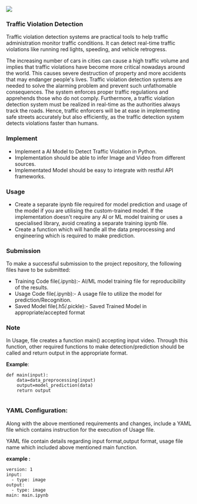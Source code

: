 <img src="https://www.logipix.com/wp-content/uploads/2020/04/vca-measurement.png">

### Traffic Violation Detection

Traffic violation detection systems are practical tools to help traffic administration monitor traffic conditions. It can detect real-time traffic violations like running red lights, speeding, and vehicle retrogress. 

The increasing number of cars in cities can cause a high traffic volume and implies that traffic violations have become more critical nowadays around the world. This causes severe destruction of property and more accidents that may endanger people's lives. Traffic violation detection systems are needed to solve the alarming problem and prevent such unfathomable consequences. The system enforces proper traffic regulations and apprehends those who do not comply. Furthermore, a traffic violation detection system must be realized in real-time as the authorities always track the roads. Hence, traffic enforcers will be at ease in implementing safe streets accurately but also efficiently, as the traffic detection system detects violations faster than humans. 

### Implement

* Implement a AI Model to Detect Traffic Violation in Python.
* Implementation should be able to infer Image and Video from different sources.
* Implementated Model should be easy to integrate with restful API frameworks.


### Usage

* Create a separate ipynb file required for model prediction and usage of the model if you are utilising the custom-trained model. If the implementation doesn't require any AI or ML model training or uses a specialised library, avoid creating a separate training ipynb file.
* Create a function which will handle all the data preprocessing and engineering which is required to make prediction.

### Submission

To make a successful submission to the project repository, the following files have to be submitted:

* Training Code file(.ipynb):- AI/ML model training file for reproducibility of the results.
* Usage Code file(.ipynb):- A usage file to utilize the model for prediction/Recognition.
* Saved Model file(.h5/.pickle):- Saved Trained Model in appropriate/accepted format


### Note

In Usage, file creates a function main() accepting  input video. Through this function, other required functions to make detection/prediction should be called and return output in the appropriate format.

**Example**:

```
def main(input):
    data=data_preprocessing(input)
    output=model_prediction(data)
    return output
    
```

### YAML Configuration:

Along with the above mentioned requirements and changes, include a YAML file which contains instruction for the execution of Usage file.

YAML file contain details regarding input format,output format, usage file name which included above mentioned main function.

**example :**

```
version: 1
input:
  - type: image
output:
  - type: image
main: main.ipynb
```